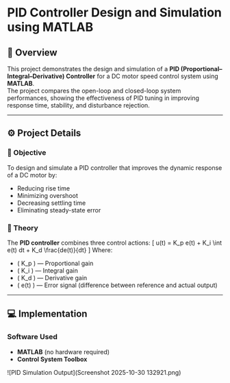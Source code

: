 # PID Controller Design and Simulation using MATLAB

## 📖 Overview
This project demonstrates the design and simulation of a **PID (Proportional–Integral–Derivative) Controller** for a DC motor speed control system using **MATLAB**.  
The project compares the open-loop and closed-loop system performances, showing the effectiveness of PID tuning in improving response time, stability, and disturbance rejection.

---

## ⚙️ Project Details

### 🎯 Objective
To design and simulate a PID controller that improves the dynamic response of a DC motor by:
- Reducing rise time
- Minimizing overshoot
- Decreasing settling time
- Eliminating steady-state error

### 🧠 Theory
The **PID controller** combines three control actions:
\[
u(t) = K_p e(t) + K_i \int e(t) dt + K_d \frac{de(t)}{dt}
\]
Where:
- \( K_p \) — Proportional gain  
- \( K_i \) — Integral gain  
- \( K_d \) — Derivative gain  
- \( e(t) \) — Error signal (difference between reference and actual output)

---

## 💻 Implementation

### Software Used
- **MATLAB** (no hardware required)
- **Control System Toolbox**

![PID Simulation Output](Screenshot 2025-10-30 132921.png)
